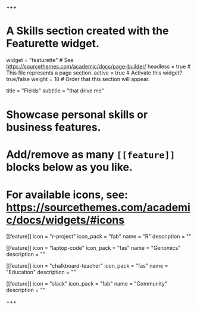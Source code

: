 +++
# A Skills section created with the Featurette widget.
widget = "featurette"  # See https://sourcethemes.com/academic/docs/page-builder/
headless = true  # This file represents a page section.
active = true  # Activate this widget? true/false
weight = 18  # Order that this section will appear.

title = "Fields"
subtitle = "that drive me"

# Showcase personal skills or business features.
# 
# Add/remove as many `[[feature]]` blocks below as you like.
# 
# For available icons, see: https://sourcethemes.com/academic/docs/widgets/#icons

[[feature]]
  icon = "r-project"
  icon_pack = "fab"
  name = "R"
  description = ""
  
[[feature]]
  icon = "laptop-code"
  icon_pack = "fas"
  name = "Genomics"
  description = ""

[[feature]]
  icon = "chalkboard-teacher"
  icon_pack = "fas"
  name = "Education"
  description = ""
  
[[feature]]
  icon = "slack"
  icon_pack = "fab"
  name = "Community"
  description = ""  


+++
